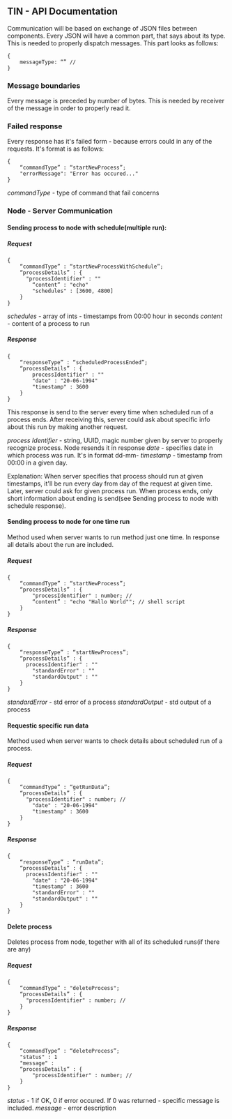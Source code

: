 ## TIN - API Documentation

Communication will be based on exchange of JSON files between components.
Every JSON will have a common part, that says about its type. This is needed to properly dispatch messages.
This part looks as follows:
```
{
	messageType: “” //
}
```

### Message boundaries
Every message is preceded by number of bytes. This is needed by receiver of the message in order to properly read it.

### Failed response
Every response has it's failed form - because errors could in any of the requests.
It's format is as follows:
```
{
	“commandType” : “startNewProcess”;
	"errorMessage": "Error has occured..."
}
```
*commandType* - type of command that fail concerns



### Node - Server Communication

#### Sending process to node with schedule(multiple run):


##### Request
```
{
	“commandType” : “startNewProcessWithSchedule”;
	“processDetails” : {
	  "processIdentifier" : ""
		“content” : "echo"
		"schedules" : [3600, 4800]
	}
}
```
*schedules* - array of ints -  timestamps from 00:00 hour in seconds
*content* - content of a process to run

##### Response
```
{
	“responseType” : “scheduledProcessEnded”;
	“processDetails” : {
	  	processIdentifier" : ""
		"date" : "20-06-1994"
		"timestamp" : 3600
	}
}
```

This response is send to the server every time when scheduled run of a process ends.
After receiving this, server could ask about specific info about this run by making another request.

*process Identifier* - string, UUID, magic number given by server to properly recognize process. Node resends it in response
*date* - specifies date in which process was run. It's in format dd-mm-
*timestamp* - timestamp from 00:00 in a given day.


Explanation:
When server specifies that process should run at given timestamps, it'll be run every day from day of the request at given time. Later, server could ask for given process run. When process ends, only short information about ending is send(see Sending process to node with schedule response).



#### Sending process to node for one time run

Method used when server wants to run method just one time. In response all details about the run are included.
##### Request
```
{
	“commandType” : “startNewProcess”;
	“processDetails” : {
	    "processIdentifier" : number; //
		“content” : "echo "Hallo World""; // shell script
	}
}
```

##### Response
```
{
	“responseType” : “startNewProcess”;
	“processDetails” : {
	  processIdentifier" : ""
		"standardError" : ""
		"standardOutput" : ""
	}
}
```

*standardError* - std error of a process
*standardOutput* - std output of a process




#### Requestic specific run data

Method used when server wants to check details about scheduled run of a process.
##### Request
```
{
	“commandType” : “getRunData”;
	“processDetails” : {
	  "processIdentifier" : number; //
		"date" : "20-06-1994"
		"timestamp" : 3600
	}
}
```

##### Response
```
{
	“responseType” : “runData”;
	“processDetails” : {
	  processIdentifier" : ""
		"date" : "20-06-1994"
		"timestamp" : 3600
		"standardError" : ""
		"standardOutput" : ""
	}
}
```

#### Delete process
Deletes process from node, together with all of its scheduled runs(if there are any)
##### Request
```
{
	“commandType” : "deleteProcess";
	“processDetails” : {
	  "processIdentifier" : number; //
	}
}
```

##### Response
```
{
	“commandType” : “deleteProcess”;
	"status" : 1
	"message" :
	“processDetails” : {
		"processIdentifier" : number; //
	}
}
```

*status*  - 1 if OK, 0 if error occured. If 0 was returned - specific message is included.
*message* - error description
